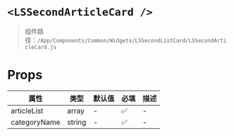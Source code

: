 # `<LSSecondArticleCard />`

> 组件路径：`/App/Components/Common/Widgets/LSSecondListCard/LSSecondArticleCard.js`

# Props

| 属性         | 类型   | 默认值 | 必填 | 描述 |
| ------------ | ------ | ------ | ---- | ---- |
| articleList  | array  | -      | ✅   | -    |
| categoryName | string | -      | ✅   | -    |
